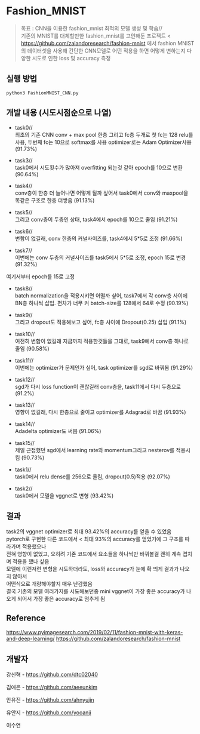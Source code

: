 # Fashion_MNIST
> 목표 : CNN을 이용한 fashion_mnist 최적의 모델 생성 및 학습//  
기존의 MNIST를 대체할만한 fashion_mnist를 고안해둔 프로젝트 < https://github.com/zalandoresearch/fashion-mnist
에서 fashion MNIST의 데이터셋을 사용해 간단한 CNN모델로 어떤 적용을 하면 어떻게 변하는지 다양한 시도로 인한 loss 및 accuracy 측정

## 실행 방법
```
python3 FashionMNIST_CNN.py
```

## 개발 내용 (시도시점순으로 나열)

* task0//                                           
최초의 기존 CNN conv + max pool 한층 그리고 fc층 두개로 첫 fc는 128 relu를 사용, 두번째 fc는 10으로 softmax를 사용 
optimizer로는 Adam Optimizer사용 (91.73%)
    
* task3//                                           
task0에서 시도횟수가 많아져 overfitting 되는것 같아 epoch를 10으로 변환 (90.64%)
    
* task4//                                           
conv층이 한층 더 늘어나면 어떻게 될까 싶어서 task0에서 conv와 maxpool을 똑같은 구조로 한층 더쌓음 (91.13%)
    
* task5//                                           
그리고 conv층이 두층인 상태, task4에서 epoch를 10으로 줄임 (91.21%)
    
* task6//                                           
변함이 없길래, conv 한층의 커널사이즈를, task4에서 5*5로 조정 (91.66%)
    
* task7//                                           
이번에는 conv 두층의 커널사이즈를 task5에서 5*5로 조정\, epoch 15로 변경 (91.32%)
    
여기서부터 epoch를 15로 고정

* task8//                                           
batch normalization을 적용시키면 어떨까 싶어,
task7에서 각 conv층 사이에 BN층 하나씩 삽입. 편차가 너무 커 batch-size를 128에서 64로 수정 (90.19%)

* task9//                                           
그리고 dropout도 적용해보고 싶어, fc층 사이에 Dropout(0.25) 삽입 (91.1%)
    
* task10//                                           
여전히 변함이 없길래 지금까지 적용한것들을 그대로, task9에서 conv층 하나로 줄임 (90.58%)
    
* task11//                                           
이번에는 optimizer가 문제인가 싶어, task optimizer를 sgd로 바꿔봄 (91.29%)
    
* task12//                                           
sgd가 다시 loss function이 괜찮길래 conv층을, task11에서 다시 두층으로 (91.2%)
    
* task13//                                           
영향이 없길래, 다시 한층으로 줄이고 optimizer를 Adagrad로 바꿈 (91.93%)
    
* task14//                                           
Adadelta optimizer도 써봄 (91.06%)
    
* task15//                                           
제일 근접했던 sgd에서 learning rate와 momentum그리고 nesterov를 적용시킴 (90.73%)
    
* task1//                                           
task0에서 relu dense를 256으로 올림, dropout(0.5)적용 (92.07%)
    
* task2//                                                   
task0에서 모델을 vggnet로 변형 (93.42%)
    
## 결과

   task2의 vggnet optimizer로 최대 93.42%의 accuracy를 얻을 수 있었음                               
   pytorch로 구현한 다른 코드에서 < 최대 93%의 accuracy를 얻었기에 그 구조를 따라가며 적용했으나                               
   전혀 영향이 없었고, 오히려 기존 코드에서 요소들을 하나씩만 바꿔볼걸 괜히 계속 겹치며 적용을 했나 싶음                               
   모델에 이런저런 변형을 시도하더라도, loss와 accuracy가 눈에 확 띄게 결과가 나오지 않아서                                
   어떤식으로 개량해야할지 매우 난감했음                                                                              
   결국 기존의 모델 여러가지를 시도해보던중 mini vggnet이 가장 좋은 accuracy가 나오게 되어서 가장 좋은 accuracy로 멈추게 됨                    
   
## Reference

   https://www.pyimagesearch.com/2019/02/11/fashion-mnist-with-keras-and-deep-learning/
   https://github.com/zalandoresearch/fashion-mnist
   
## 개발자

강신혁 - https://github.com/dtc02040

김애은 - https://github.com/aeeunkim

안유진 - https://github.com/ahnyujin

유안지 - https://github.com/yooanji

이수연
